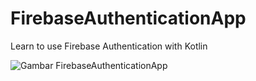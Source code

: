 # FirebaseAuthenticationApp
Learn to use Firebase Authentication with Kotlin

![Gambar FirebaseAuthenticationApp](https://github.com/kiohio707/FirebaseAuthenticationApp/blob/master/Hasil.jpg)
